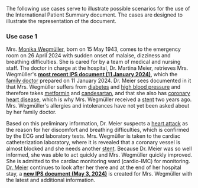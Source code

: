 The following use cases serve to illustrate possible scenarios for the use of the International Patient Summary document. The cases are designed to illustrate the representation of the document.

### Use case 1
Mrs. [Monika Wegmüller](Patient-MonikaWegmueller.html), born on 15 May 1943, comes to the emergency room on 26 April 2024 with sudden onset of malaise, dizziness and breathing difficulties. She is cared for by a team of medical and nursing staff. The doctor in charge at the hospital, Dr. Martina Meier, retrieves Mrs. Wegmüller's [**most recent IPS document (11 January 2024)**](Bundle-UC1-SwissIpsDocument1.html), which the [family doctor](PractitionerRole-FamilienHausarztAtHausarzt.html) prepared on 11 January 2024. Dr. Meier sees documented in it that Mrs. Wegmüller suffers from [diabetes](Condition-DiabetesMellitus.html) and [high blood pressure](Condition-HighBloodPressure.html) and therefore takes [metformin](MedicationStatement-MedStatMetformin.html) and [candesartan](MedicationStatement-MedStatCandesartan.html), and that she also has [coronary heart disease](Condition-CoronaryHeartDisease.html), which is why Mrs. Wegmüller received a [stent](Procedure-StentPlacement.html) two years ago. Mrs. Wegmüller's allergies and intolerances have not yet been asked about by her family doctor.

Based on this preliminary information, Dr. Meier suspects a [heart attack](Condition-12d8debe-5e03-465d-83f3-17675be9db4a.html) as the reason for her discomfort and breathing difficulties, which is confirmed by the ECG and laboratory tests. Mrs. Wegmüller is taken to the cardiac catheterization laboratory, where it is revealed that a coronary vessel is almost blocked and she needs another [stent](Procedure-d646c888-7af0-4439-8aae-9fd490054583.html). Because Dr. Meier was so well informed, she was able to act quickly and Mrs. Wegmüller quickly improved. She is admitted to the cardiac monitoring ward (cardio-IMC) for monitoring.     
[Dr. Meier](PractitionerRole-869a4dd9-3a4a-4838-ad1e-42453d341147.html) continues to look after her there and at the end of her hospital stay, a [**new IPS document (May 3, 2024)**](Bundle-UC1-SwissIpsDocument2.html) is created for Mrs. Wegmüller with the latest and additional information.
